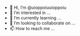 - 👋 Hi, I’m @uioppoiuuioppoiu
- 👀 I’m interested in ...
- 🌱 I’m currently learning ...
- 💞️ I’m looking to collaborate on ...
- 📫 How to reach me ...

<!---
uioppoiuuioppoiu/uioppoiuuioppoiu is a ✨ special ✨ repository because its `README.md` (this file) appears on your GitHub profile.
You can click the Preview link to take a look at your changes.
--->
